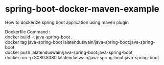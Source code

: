 # spring-boot-docker-maven-example
How to dockerize spring boot application using maven plugin


Dockerfile Command :<br>
docker build -t java-spring-boot .<br>
docker tag java-spring-boot lalatenduswain/java-spring-boot:java-spring-boot<br>
docker push  lalatenduswain/java-spring-boot:java-spring-boot<br>
docker run -p 8080:8080 lalatenduswain/java-spring-boot:java-spring-boot<br>
